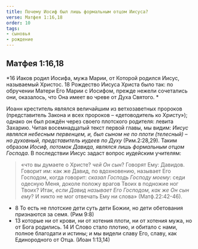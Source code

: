 ```yaml
---
title: Почему Иосиф был лишь формальным отцом Иисуса?
verse: Матфея 1:16,18
order: 10
tags: 
- сыновья
- рождение
---
```


## Матфея 1:16,18

*16 Иаков родил Иосифа, мужа Марии, от Которой родился Иисус, называемый Христос. 18 Рождество Иисуса Христа было так: по обручении Матери Его Марии с Иосифом, прежде нежели сочетались они, оказалось, что Она имеет во чреве от Духа Святого. *

Иоанн креститель являлся величайшим из ветхозаветных пророков (представитель Закона и всех пророков – «детоводитель ко Христу»); однако он был рождён через своего плотского родителя: левита Захарию. Читая восемнадцатый текст первой главы, мы видим: *Иисус являлся небесным первенцем, и, был сыном не по плоти (телесный) – но духовный, представитель иудеев по Духу* (Рим.2:28,29). Таким образом *Иосиф, потомок Давида, являлся лишь формальным отцом Господа*. В последствии Иисус задаст вопрос иудейским учителям:
 
> «что вы думаете о Христе? *чей Он сын*? 
   Говорят Ему: Давидов. 
   Говорит им: как же Давид, по вдохновению, называет Его Господом, когда говорит:  *сказал Господь Господу моему*: седи одесную Меня, доколе положу врагов Твоих в подножие ног Твоих? Итак, *если Давид называет Его Господом, как же Он сын ему*? 
   И никто не мог отвечать Ему ни слова» (Матф.22:42-46).

- 8 То есть не плотские дети суть дети Божии, но дети обетования признаются за семя. (Рим 9:8)
- 13 которые ни от крови, ни от хотения плоти, ни от хотения мужа, но от Бога родились. 14 И Слово стало плотию, и обитало с нами, полное благодати и истины; и мы видели славу Его, славу, как Единородного от Отца. (Иоан 1:13,14)